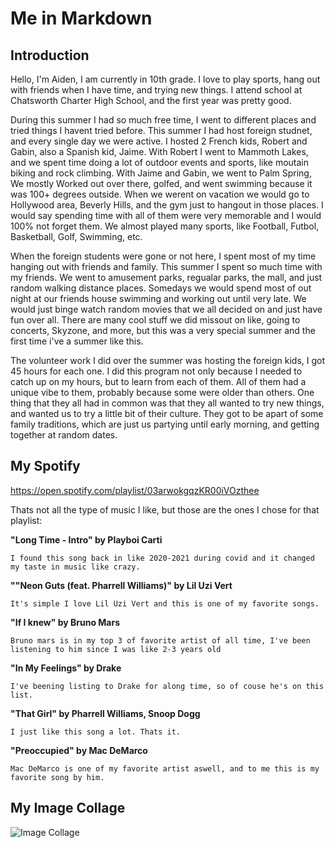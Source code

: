 # Me in Markdown
## Introduction

Hello, I'm Aiden, I am currently in 10th grade. I love to play sports, hang out with friends when I have time, and trying new things. I attend school at Chatsworth Charter High School, and the first year was pretty good.

During this summer I had so much free time, I went to different places and tried things I havent tried before. This summer I had host foreign studnet, and every single day we were active. I hosted 2 French kids, Robert and Gabin, also a Spanish kid, Jaime. With Robert I went to Mammoth Lakes, and we spent time doing a lot of outdoor events and sports, like moutain biking and rock climbing. With Jaime and Gabin, we went to Palm Spring, We mostly Worked out over there, golfed, and went swimming because it was 100+ degrees outside. When we werent on vacation we would go to Hollywood area, Beverly Hills, and the gym just to hangout in those places. I would say spending time with all of them were very memorable and I would 100% not forget them. We almost played many sports, like Football, Futbol, Basketball, Golf, Swimming, etc. 

When the foreign students were gone or not here, I spent most of my time hanging out with friends and family. This summer I spent so much time with my friends. We went to amusement parks, regualar parks, the mall, and just random walking distance places. Somedays we would spend most of out night at our friends house swimming and working out until very late. We would just binge watch random movies that we all decided on and just have fun over all. There are many cool stuff we did missout on like, going to concerts, Skyzone, and more, but this was a very special summer and the first time i've a summer like this.

The volunteer work I did over the summer was hosting the foreign kids, I got 45 hours for each one. I did this program not only because I needed to catch up on my hours, but to learn from each of them. All of them had a unique vibe to them, probably because some were older than others. One thing that they all had in common was that they all wanted to try new things, and wanted us to try a little bit of their culture. They got to be apart of some family traditions, which are just us partying until early morning, and getting together at random dates. 



## My Spotify

https://open.spotify.com/playlist/03arwokgqzKR00iVOzthee 

Thats not all the type of music I like, but those are the ones I chose for that playlist:

**"Long Time - Intro" by Playboi Carti**

```I found this song back in like 2020-2021 during covid and it changed my taste in music like crazy.``` 

**""Neon Guts (feat. Pharrell Williams)" by Lil Uzi Vert**

```It's simple I love Lil Uzi Vert and this is one of my favorite songs.```

**"If I knew" by Bruno Mars**

```Bruno mars is in my top 3 of favorite artist of all time, I've been listening to him since I was like 2-3 years old```

**"In My Feelings" by Drake**

```I've beening listing to Drake for along time, so of couse he's on this list.```

**"That Girl" by Pharrell Williams, Snoop Dogg**

```I just like this song a lot. Thats it.```

**"Preoccupied" by Mac DeMarco**

```Mac DeMarco is one of my favorite artist aswell, and to me this is my favorite song by him.```


## My Image Collage

![Image Collage](collage.png)
